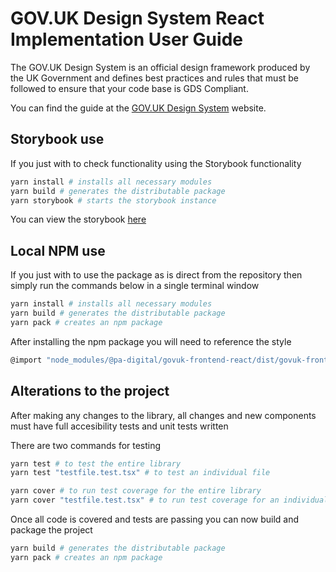 # GOV.UK Design System React Implementation User Guide

The GOV.UK Design System is an official design framework produced by the UK Government and defines best practices and rules that must be followed to ensure that your code base is GDS Compliant.

You can find the guide at the <a href="https://design-system.service.gov.uk/" target="_blank" rel="noreferrer">GOV.UK Design System</a> website.

## Storybook use

If you just with to check functionality using the Storybook functionality

```bash
yarn install # installs all necessary modules
yarn build # generates the distributable package
yarn storybook # starts the storybook instance
```

You can view the storybook <a href="https://pa-digital.github.io/govuk-frontend-react/?path=/story/introduction--page" target="_blank" rel="noopener">here</a>

## Local NPM use

If you just with to use the package as is direct from the repository then simply run the commands below in a single terminal window

```bash
yarn install # installs all necessary modules
yarn build # generates the distributable package
yarn pack # creates an npm package
```

After installing the npm package you will need to reference the style

```bash
@import "node_modules/@pa-digital/govuk-frontend-react/dist/govuk-frontend-react.css";
```

## Alterations to the project

After making any changes to the library, all changes and new components must have full accesibility tests and unit tests written

There are two commands for testing

```bash
yarn test # to test the entire library
yarn test "testfile.test.tsx" # to test an individual file
```

```bash
yarn cover # to run test coverage for the entire library
yarn cover "testfile.test.tsx" # to run test coverage for an individual file
```

Once all code is covered and tests are passing you can now build and package the project

```bash
yarn build # generates the distributable package
yarn pack # creates an npm package
```
